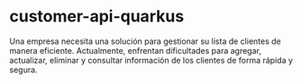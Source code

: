 # customer-api-quarkus
Una empresa necesita una solución para gestionar su lista de clientes de manera eficiente. Actualmente, enfrentan dificultades para agregar, actualizar, eliminar y consultar información de los clientes de forma rápida y segura. 
